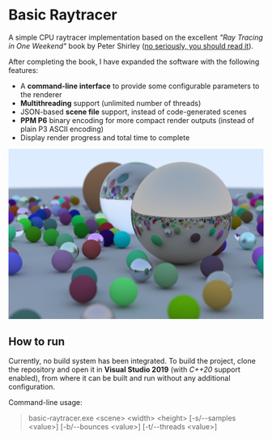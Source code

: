 # Basic Raytracer

A simple CPU raytracer implementation based on the excellent *"Ray Tracing in One Weekend"* book by Peter Shirley ([no seriously, you should read it](https://raytracing.github.io/books/RayTracingInOneWeekend.html)).

After completing the book, I have expanded the software with the following features:
* A **command-line interface** to provide some configurable parameters to the renderer
* **Multithreading** support (unlimited number of threads)
* JSON-based **scene file** support, instead of code-generated scenes
* **PPM P6** binary encoding for more compact render outputs (instead of plain P3 ASCII encoding)
* Display render progress and total time to complete

![Rendered image](/images/render.png)

## How to run

Currently, no build system has been integrated. 
To build the project, clone the repository and open it in **Visual Studio 2019** (with *C++20* support enabled), from where it can be built and run without any additional configuration.

Command-line usage:
> basic-raytracer.exe \<scene\> \<width\> \<height\> \[-s/--samples \<value\>\] \[-b/--bounces \<value\>\] \[-t/--threads \<value\>\]
